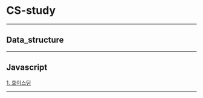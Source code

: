 # CS-study

---

## Data_structure

---

## Javascript

[1. 호이스팅](https://github.com/ChangSuLee00/CS-study/blob/main/javascript/hoisting.md)

---
